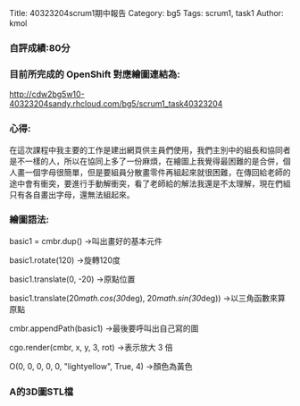Title: 40323204scrum1期中報告
Category: bg5
Tags: scrum1, task1
Author: kmol

<!-- PELICAN_END_SUMMARY -->

<h3>自評成績:80分</h3>

<h3>目前所完成的 OpenShift 對應繪圖連結為:</h3>

 <a href="http://cdw2bg5w10-40323204sandy.rhcloud.com/bg5/scrum1_task40323204">http://cdw2bg5w10-40323204sandy.rhcloud.com/bg5/scrum1_task40323204</a>

<h3>心得:</h3>

在這次課程中我主要的工作是建出網頁供主員們使用，我們主別中的組長和協同者是不一樣的人，所以在協同上多了一份麻煩，在繪圖上我覺得最困難的是合併，個人畫一個字母很簡單，但是要組員分散畫零件再組起來就很困難，在傳回給老師的途中會有衝突，要進行手動解衝突，看了老師給的解法我還是不太理解，現在們組只有各自畫出字母，還無法組起來。

<h3>繪圖語法:</h3>

 basic1 = cmbr.dup() →叫出畫好的基本元件      
 
 basic1.rotate(120) →旋轉120度
 
 basic1.translate(0, -20) →原點位置
 
 basic1.translate(20*math.cos(30*deg), 20*math.sin(30*deg)) →以三角函數來算原點
 
 cmbr.appendPath(basic1) →最後要呼叫出自己寫的圖
 
  cgo.render(cmbr, x, y, 3, rot) →表示放大 3 倍
 
  O(0, 0, 0, 0, 0, "lightyellow", True, 4) →顏色為黃色
  
  
<h3> A的3D圖STL檔</h3>
  
  <script src="https://embed.github.com/view/3d/hsungchang/cdw2/blob/master/Chain%20-%20A.stl"></script>
  
